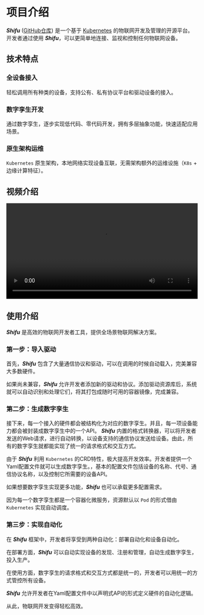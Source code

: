 # 项目介绍

***Shifu*** ([GitHub仓库](https://github.com/Edgenesis/shifu)) 是一个基于 [Kubernetes](https://kubernetes.io/) 的物联网开发及管理的开源平台。开发者通过使用 ***Shifu***，可以更简单地连接、监视和控制任何物联网设备。

## 技术特点

### 全设备接入

轻松调用所有种类的设备，支持公有、私有协议平台和驱动设备的接入。

### 数字孪生开发

通过数字孪生，逐步实现低代码、零代码开发，拥有多层抽象功能，快速适配应用场景。

### 原生架构运维

`Kubernetes` 原生架构，本地网络实现设备互联，无需架构额外的运维设施（`K8s` + 边缘计算特征）。

## 视频介绍

<video width="100%" controls>
    <source src="https://bianwuji.com/stuff/videos/techintro.mp4" type="video/mp4"></source>
</video>

## 使用介绍

***Shifu*** 是高效的物联网开发者工具，提供全场景物联网解决方案。 

### 第一步：导入驱动 

首先，***Shifu*** 包含了大量通信协议和驱动，可以在调用的时候自动载入，完美兼容大多数硬件。
 
如果尚未兼容，***Shifu*** 允许开发者添加新的驱动和协议。添加驱动资源库后，系统就可以自动识别和处理它们，将其打包成随时可用的容器镜像，完成兼容。 

### 第二步：生成数字孪生 
 
接下来，每一个接入的硬件都会被结构化为对应的数字孪生。并且，每一项设备能力都会被封装成数字孪生中的一个API。 ***Shifu*** 内置的格式转换器，可以将开发者发送的Web请求，进行自动转换，以设备支持的通信协议发送给设备。由此，所有的数字孪生就都能实现了统一的请求格式和交互方式。 

由于 ***Shifu*** 利用 `Kubernetes` 的CRD特性，极大提高开发效率。开发者提供一个Yaml配置文件就可以生成数字孪生。，基本的配置文件包括设备的名称、代号、通信协议名称，以及控制它所需要的设备API。 

如果想要数字孪生实现更多功能，***Shifu*** 也可以承载更多配置需求。 

因为每一个数字孪生都是一个容器化微服务，资源默认以 `Pod` 的形式借由 `Kubernetes` 实现自动调度。 

### 第三步：实现自动化 
 
在 ***Shifu*** 框架中，开发者将享受到两种自动化：部署自动化和设备自动化。 

在部署方面，***Shifu*** 可以自动实现设备的发现、注册和管理，自动生成数字孪生，投入生产。 

在使用方面，数字孪生的请求格式和交互方式都是统一的，开发者可以用统一的方式管控所有设备。 

***Shifu*** 允许开发者在Yaml配置文件中以声明式API的形式定义硬件的自动化逻辑。 
 
从此，物联网开发变得轻松高效。 
